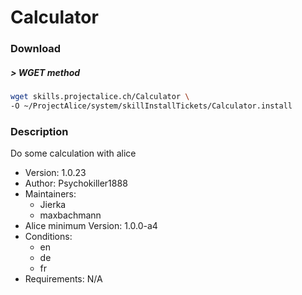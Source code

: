 # Calculator

### Download

##### > WGET method
```bash
wget skills.projectalice.ch/Calculator \
-O ~/ProjectAlice/system/skillInstallTickets/Calculator.install
```

### Description
Do some calculation with alice

- Version: 1.0.23
- Author: Psychokiller1888
- Maintainers:
  - Jierka
  - maxbachmann
- Alice minimum Version: 1.0.0-a4
- Conditions:
  - en
  - de
  - fr
- Requirements: N/A
